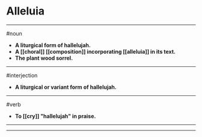 # Alleluia
---
#noun
- **A liturgical form of hallelujah.**
- **A [[choral]] [[composition]] incorporating [[alleluia]] in its text.**
- **The plant wood sorrel.**
---
#interjection
- **A liturgical or variant form of hallelujah.**
---
#verb
- **To [[cry]] "hallelujah" in praise.**
---
---
